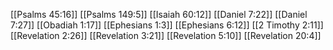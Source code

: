 [[Psalms 45:16]]
[[Psalms 149:5]]
[[Isaiah 60:12]]
[[Daniel 7:22]]
[[Daniel 7:27]]
[[Obadiah 1:17]]
[[Ephesians 1:3]]
[[Ephesians 6:12]]
[[2 Timothy 2:11]]
[[Revelation 2:26]]
[[Revelation 3:21]]
[[Revelation 5:10]]
[[Revelation 20:4]]

